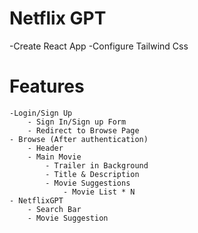 # Netflix GPT

-Create React App
-Configure Tailwind Css

# Features
    -Login/Sign Up
        - Sign In/Sign up Form
        - Redirect to Browse Page
    - Browse (After authentication)
        - Header
        - Main Movie
            - Trailer in Background
            - Title & Description
            - Movie Suggestions
                - Movie List * N
    - NetflixGPT
        - Search Bar
        - Movie Suggestion